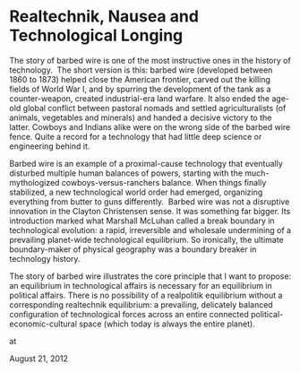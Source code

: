 # Realtechnik, Nausea and Technological Longing
The story of barbed wire is one of the most instructive ones in the 
history of technology.  The short version is this: barbed wire 
(developed between 1860 to 1873) helped close the American frontier, 
carved out the killing fields of World War I, and by spurring the 
development of the tank as a counter-weapon, created industrial-era land
 warfare. It also ended the age-old global conflict between pastoral 
nomads and settled agriculturalists (of animals, vegetables and 
minerals) and handed a decisive victory to the latter. Cowboys and 
Indians alike were on the wrong side of the barbed wire fence. Quite a 
record for a technology that had little deep science or engineering 
behind it.


Barbed wire is an example of a proximal-cause technology 
that eventually disturbed multiple human balances of powers, starting 
with the much-mythologized cowboys-versus-ranchers balance. When things 
finally stabilized, a new technological world order had emerged, 
organizing everything from butter to guns differently.  Barbed wire was 
not a disruptive innovation in the Clayton Christensen sense. It was 
something far bigger. Its introduction marked what Marshall McLuhan called a break boundary in
 technological evolution: a rapid, irreversible and wholesale 
undermining of a prevailing planet-wide technological equilibrium. So 
ironically, the ultimate boundary-maker of physical geography was a 
boundary breaker in technology history.


The story of barbed wire illustrates the core principle that I want 
to propose: an equilibrium in technological affairs is necessary for an 
equilibrium in political affairs. There is no possibility of a realpolitik equilibrium without a corresponding realtechnik equilibrium: a
 prevailing, delicately balanced configuration of technological forces 
across an entire connected political-economic-cultural space (which 
today is always the entire planet).







at

August 21, 2012















